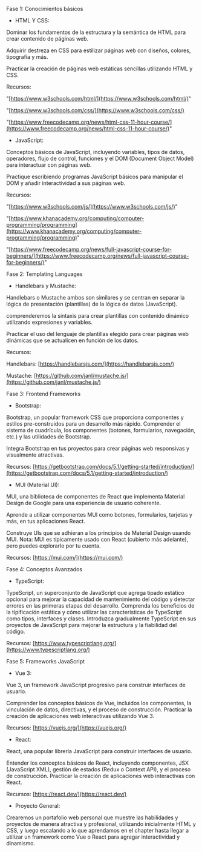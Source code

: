 
Fase 1: Conocimientos básicos

- HTML Y CSS:

Dominar los fundamentos de la estructura y la semántica de HTML para crear contenido de páginas web.

Adquirir destreza en CSS para estilizar páginas web con diseños, colores, tipografía y más.

Practicar la creación de páginas web estáticas sencillas utilizando HTML y CSS.

Recursos:

"[https://www.w3schools.com/html/](https://www.w3schools.com/html/)"

"[https://www.w3schools.com/css/](https://www.w3schools.com/css/)

"[https://www.freecodecamp.org/news/html-css-11-hour-course/](https://www.freecodecamp.org/news/html-css-11-hour-course/)"

  

- JavaScript:

Conceptos básicos de JavaScript, incluyendo variables, tipos de datos, operadores, flujo de control, funciones y el DOM (Document Object Model) para interactuar con páginas web.

Practique escribiendo programas JavaScript básicos para manipular el DOM y añadir interactividad a sus páginas web.

Recursos:

"[https://www.w3schools.com/js/](https://www.w3schools.com/js/)"

"[https://www.khanacademy.org/computing/computer-programming/programming](https://www.khanacademy.org/computing/computer-programming/programming)"

"[https://www.freecodecamp.org/news/full-javascript-course-for-beginners/](https://www.freecodecamp.org/news/full-javascript-course-for-beginners/)"

  

Fase 2: Templating Languages

- Handlebars y Mustache:
  

Handlebars o Mustache ambos son similares y se centran en separar la lógica de presentación (plantillas) de la lógica de datos (JavaScript).

comprenderemos la sintaxis para crear plantillas con contenido dinámico utilizando expresiones y variables.

Practicar el uso del lenguaje de plantillas elegido para crear páginas web dinámicas que se actualicen en función de los datos.

Recursos:

Handlebars: [https://handlebarsjs.com/](https://handlebarsjs.com/)

Mustache: [https://github.com/janl/mustache.js/](https://github.com/janl/mustache.js/)

  

Fase 3: Frontend Frameworks

  
- Bootstrap:

Bootstrap, un popular framework CSS que proporciona componentes y estilos pre-construidos para un desarrollo más rápido. Comprender el sistema de cuadrícula, los componentes (botones, formularios, navegación, etc.) y las utilidades de Bootstrap.

Integra Bootstrap en tus proyectos para crear páginas web responsivas y visualmente atractivas.

Recursos: [https://getbootstrap.com/docs/5.1/getting-started/introduction/](https://getbootstrap.com/docs/5.1/getting-started/introduction/)

  
- MUI (Material UI):

MUI, una biblioteca de componentes de React que implementa Material Design de Google para una experiencia de usuario coherente.

Aprende a utilizar componentes MUI como botones, formularios, tarjetas y más, en tus aplicaciones React.

Construye UIs que se adhieran a los principios de Material Design usando MUI. Nota: MUI es típicamente usado con React (cubierto más adelante), pero puedes explorarlo por tu cuenta.

Recursos: [https://mui.com/](https://mui.com/)

  

Fase 4: Conceptos Avanzados

  
- TypeScript:

TypeScript, un superconjunto de JavaScript que agrega tipado estático opcional para mejorar la capacidad de mantenimiento del código y detectar errores en las primeras etapas del desarrollo. Comprenda los beneficios de la tipificación estática y cómo utilizar las características de TypeScript como tipos, interfaces y clases. Introduzca gradualmente TypeScript en sus proyectos de JavaScript para mejorar la estructura y la fiabilidad del código.

Recursos: [https://www.typescriptlang.org/](https://www.typescriptlang.org/)


Fase 5: Frameworks JavaScript

- Vue 3:

Vue 3, un framework JavaScript progresivo para construir interfaces de usuario.

Comprender los conceptos básicos de Vue, incluidos los componentes, la vinculación de datos, directivas, y el proceso de construcción. Practicar la creación de aplicaciones web interactivas utilizando Vue 3.

Recursos: [https://vuejs.org/](https://vuejs.org/)

- React:


React, una popular librería JavaScript para construir interfaces de usuario.

Entender los conceptos básicos de React, incluyendo componentes, JSX (JavaScript XML), gestión de estados (Redux o Context API), y el proceso de construcción. Practicar la creación de aplicaciones web interactivas con React.

Recursos: [https://react.dev/](https://react.dev/)


- Proyecto General: 

Crearemos un portafolio web personal que muestre las habilidades y proyectos de manera atractiva y profesional, utilizando inicialmente HTML y CSS, y luego escalando a lo que aprendamos en el chapter hasta llegar a utilizar un framework como Vue o React para agregar interactividad y dinamismo.
